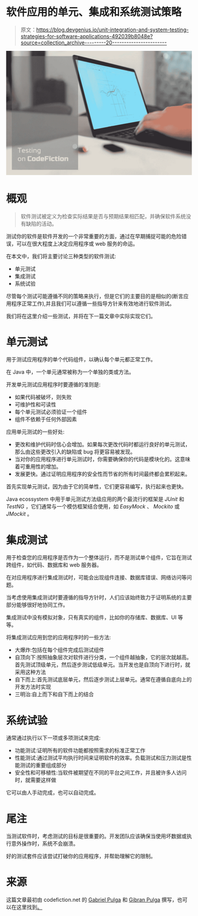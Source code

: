 # 软件应用的单元、集成和系统测试策略

> 原文：<https://blog.devgenius.io/unit-integration-and-system-testing-strategies-for-software-applications-492039b8048e?source=collection_archive---------20----------------------->

![](img/9307cc57c2289dfe548d3df509242ae4.png)

# 概观

> 软件测试被定义为检查实际结果是否与预期结果相匹配，并确保软件系统没有缺陷的活动。

测试你的软件是软件开发的一个非常重要的方面，通过在早期捕捉可能的危险错误，可以在很大程度上决定应用程序或 web 服务的命运。

在本文中，我们将主要讨论三种类型的软件测试:

*   单元测试
*   集成测试
*   系统试验

尽管每个测试可能遵循不同的策略来执行，但是它们的主要目的是相似的(断言应用程序正常工作),并且我们可以遵循一些指导方针来有效地进行软件测试。

我们将在这里介绍一些测试，并将在下一篇文章中实际实现它们。

# 单元测试

用于测试应用程序的单个代码组件，以确认每个单元都正常工作。

在 Java 中，一个单元通常被称为一个单独的类或方法。

开发单元测试应用程序时要遵循的准则是:

*   如果代码被破坏，则失败
*   可维护性和可读性
*   每个单元测试必须验证一个组件
*   组件不依赖于任何外部因素

应用单元测试的一些好处:

*   更改和维护代码时信心会增加。如果每次更改代码时都运行良好的单元测试，那么由这些更改引入的缺陷或 bug 将更容易被发现。
*   当对你的应用程序进行单元测试时，你需要确保你的代码是模块化的。这意味着可重用性的增加。
*   发展更快。通过证明应用程序的安全性而节省的所有时间最终都会累积起来。

首先实现单元测试，因为由于它的简单性，它们更容易编写，执行起来也更快。

Java ecossystem 中用于单元测试方法级应用的两个最流行的框架是 *JUnit* 和 *TestNG* ，它们通常与一个模仿框架结合使用，如 *EasyMock* 、 *Mockito* 或 *JMockit* 。

# 集成测试

用于检查您的应用程序是否作为一个整体运行，而不是测试单个组件，它旨在测试跨组件，如代码、数据库和 web 服务器。

在对应用程序进行集成测试时，可能会出现组件连接、数据库错误、网络访问等问题。

当考虑使用集成测试时要遵循的指导方针时，人们应该始终致力于证明系统的主要部分能够很好地协同工作。

集成测试中没有模拟对象，只有真实的组件，比如你的存储库、数据库、UI 等等。

将集成测试应用到您的应用程序时的一些方法:

*   大爆炸:包括在每个组件完成后测试组件
*   自顶向下:按照抽象层次对软件进行分类，一个组件越抽象，它的层次就越高。首先测试顶级单元，然后逐步测试低级单元。当开发也是自顶向下进行时，就采用这种方法
*   自下而上:首先测试底层单元，然后逐步测试上层单元。通常在遵循自底向上的开发方法时实现
*   三明治:自上而下和自下而上的结合

# 系统试验

通常通过执行以下一项或多项测试来完成:

*   功能测试:证明所有的软件功能都按照需求的标准正常工作
*   性能测试:通过测试平均执行时间来证明软件的效率。负载测试和压力测试是性能测试的重要组成部分
*   安全性和可移植性:当软件被期望在不同的平台之间工作，并且被许多人访问时，就需要这样做

它可以由人手动完成，也可以自动完成。

# 尾注

当测试软件时，考虑测试的目标是很重要的。开发团队应该确保当使用坏数据或执行意外操作时，系统不会崩溃。

好的测试套件应该尝试打破你的应用程序，并帮助理解它的限制。

# 来源

这篇文章最初由 codefiction.net 的 [Gabriel Pulga](https://www.linkedin.com/in/gabrielpulga/) 和 [Gibran Pulga](https://www.linkedin.com/in/gibranpulga/) 撰写，也可以在这里找到[。](https://codefiction.net/a-beginners-guide-to-testing-a-web-api-service-with-postman/)